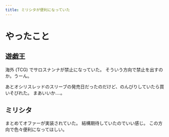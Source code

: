 ```yaml
---
title: ミリシタが便利になっていた
---
```


# やったこと

## 遊戯王

海外 (TCG) でサロスナンナが禁止になっていた。
そういう方向で禁止を出すのか。うーん。

あとオシリスレッドのスリーブの発売日だったのだけど、のんびりしていたら買いそびれた。
まあいいか‥‥。

## ミリシタ

まとめてオファーが実装されていた。
結構期待していたのでいい感じ。
この方向で色々便利になってほしい。
